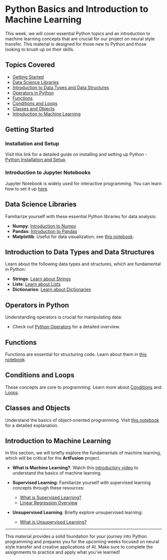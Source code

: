 # **Python Basics and Introduction to Machine Learning**

This week, we will cover essential Python topics and an introduction to machine learning concepts that are crucial for our project on neural style transfer. This material is designed for those new to Python and those looking to brush up on their skills.

## Topics Covered
- [Getting Started](#getting-started)
- [Data Science Libraries](#data-science-libraries)
- [Introduction to Data Types and Data Structures](#introduction-to-data-types-and-data-structures)
- [Operators in Python](#operators-in-python)
- [Functions](#functions)
- [Conditions and Loops](#conditions-and-loops)
- [Classes and Objects](#classes-and-objects)
- [Introduction to Machine Learning](#introduction-to-machine-learning)

## **Getting Started**

### **Installation and Setup**
Visit this link for a detailed guide on installing and setting up Python - [Python Installation and Setup](https://wiki.python.org/moin/BeginnersGuide/Download).

### **Introduction to Jupyter Notebooks**
Jupyter Notebook is widely used for interactive programming. You can learn how to set it up [here](https://realpython.com/jupyter-notebook-introduction/).

## **Data Science Libraries**
Familiarize yourself with these essential Python libraries for data analysis:
- **Numpy**: [Introduction to Numpy](https://github.com/shoryasethia/Virtual_Notepad/blob/main/Week1/Content/numpy.ipynb)
- **Pandas**: [Introduction to Pandas](https://github.com/shoryasethia/Virtual_Notepad/blob/main/Week1/Content/pandas.ipynb)
- **Matplotlib**: Useful for data visualization; see [this notebook](https://github.com/shoryasethia/Virtual_Notepad/blob/main/Week1/Content/Matplotlib.ipynb).

## **Introduction to Data Types and Data Structures**
Learn about the following data types and structures, which are fundamental in Python:
- **Strings**: [Learn about Strings](https://www.geeksforgeeks.org/python-strings/?ref=lbp)
- **Lists**: [Learn about Lists](https://www.geeksforgeeks.org/python-list/?ref=lbp)
- **Dictionaries**: [Learn about Dictionaries](https://www.geeksforgeeks.org/python-dictionary/?ref=lbp)

## **Operators in Python**
Understanding operators is crucial for manipulating data:
- Check out [Python Operators](https://www.geeksforgeeks.org/python-operators/?ref=lbp) for a detailed overview.
  
## **Functions**
Functions are essential for structuring code. Learn about them in [this notebook](https://github.com/shoryasethia/Virtual_Notepad/blob/main/Week1/Content/Classes.ipynb).

## **Conditions and Loops**
These concepts are core to programming. Learn more about [Conditions](https://www.learnpython.org/en/Conditions) and [Loops](https://www.learnpython.org/en/Loops).

## **Classes and Objects**
Understand the basics of object-oriented programming. Visit [this notebook](https://github.com/shoryasethia/Virtual_Notepad/blob/main/Week1/Content/Classes.ipynb) for a detailed explanation.

## **Introduction to Machine Learning**
In this section, we will briefly explore the fundamentals of machine learning, which will be critical for the **ArtFusion** project.
- **What is Machine Learning?**: Watch this [introductory video](https://www.youtube.com/watch?v=-DEL6SVRPw0) to understand the basics of machine learning.
- **Supervised Learning**: Familiarize yourself with supervised learning concepts through these resources:
  - [What is Supervised Learning?](https://www.edureka.co/blog/supervised-learning/)
  - [Linear Regression Overview](https://www.analyticsvidhya.com/blog/2021/10/everything-you-need-to-know-about-linear-regression/)

- **Unsupervised Learning**: Briefly explore unsupervised learning:
  - [What is Unsupervised Learning?](https://www.edureka.co/blog/unsupervised-learning/)

---

This material provides a solid foundation for your journey into Python programming and prepares you for the upcoming weeks focused on neural style transfer and creative applications of AI. Make sure to complete the assignments to practice and apply what you've learned!
